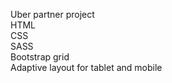 Uber partner project<br>
HTML<br> CSS<br> SASS<br> Bootstrap grid<br> Adaptive layout for tablet and mobile
